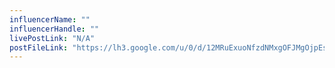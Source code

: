 ```yaml
---
influencerName: ""
influencerHandle: ""
livePostLink: "N/A"
postFileLink: "https://lh3.google.com/u/0/d/12MRuExuoNfzdNMxgOFJMgOjpEs5FQvFS"
---
```

